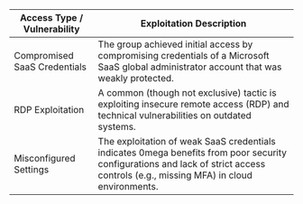 | **Access Type / Vulnerability** | **Exploitation Description** |
|---|---|
| Compromised SaaS Credentials | The group achieved initial access by compromising credentials of a Microsoft SaaS global administrator account that was weakly protected. |
| RDP Exploitation | A common (though not exclusive) tactic is exploiting insecure remote access (RDP) and technical vulnerabilities on outdated systems. |
| Misconfigured Settings | The exploitation of weak SaaS credentials indicates 0mega benefits from poor security configurations and lack of strict access controls (e.g., missing MFA) in cloud environments. |
